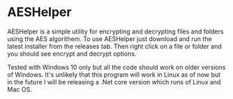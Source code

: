# AESHelper
AESHelper is a simple utility for encrypting and decrypting files and folders using the AES algorithem. To use AESHelper just download and run the latest installer from the releases tab. Then right click on a file or folder and you should see encrypt and decrypt options.

Tested with Windows 10 only but all the code should work on older versions of Windows. It's unlikely that this program will work in Linux as of now but in the future I will be releasing a .Net core version which runs of Linux and Mac OS.
